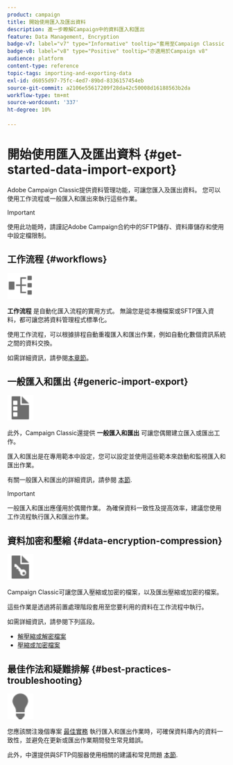 ```yaml
---
product: campaign
title: 開始使用匯入及匯出資料
description: 進一步瞭解Campaign中的資料匯入和匯出
feature: Data Management, Encryption
badge-v7: label="v7" type="Informative" tooltip="套用至Campaign Classic v7"
badge-v8: label="v8" type="Positive" tooltip="亦適用於Campaign v8"
audience: platform
content-type: reference
topic-tags: importing-and-exporting-data
exl-id: d6055d97-75fc-4ed7-89bd-8336157454eb
source-git-commit: a2106e55617209f28da42c50008d16188563b2da
workflow-type: tm+mt
source-wordcount: '337'
ht-degree: 10%

---
```


# 開始使用匯入及匯出資料 {#get-started-data-import-export}



Adobe Campaign Classic提供資料管理功能，可讓您匯入及匯出資料。 您可以使用工作流程或一般匯入和匯出來執行這些作業。

>[!IMPORTANT]
>
>使用此功能時，請謹記Adobe Campaign合約中的SFTP儲存、資料庫儲存和使用中設定檔限制。

## 工作流程 {#workflows}

<img src="assets/do-not-localize/icon_workflows.svg" width="60px">

**工作流程** 是自動化匯入流程的實用方式。 無論您是從本機檔案或SFTP匯入資料，都可讓您將資料管理程式標準化。

使用工作流程，可以根據排程自動重複匯入和匯出作業，例如自動化數個資訊系統之間的資料交換。

如需詳細資訊，請參閱[本章節](../../platform/using/import-export-workflows.md)。

## 一般匯入和匯出 {#generic-import-export}

<img src="assets/do-not-localize/icon_templates.svg" width="60px">

此外，Campaign Classic還提供 **一般匯入和匯出** 可讓您偶爾建立匯入或匯出工作。

匯入和匯出是在專用範本中設定，您可以設定並使用這些範本來啟動和監視匯入和匯出作業。

有關一般匯入和匯出的詳細資訊，請參閱 [本節](../../platform/using/about-generic-imports-exports.md).

>[!IMPORTANT]
>一般匯入和匯出應僅用於偶爾作業。 為確保資料一致性及提高效率，建議您使用工作流程執行匯入和匯出作業。

## 資料加密和壓縮 {#data-encryption-compression}

<img src="assets/do-not-localize/icon_encrypt.svg" width="60px">

Campaign Classic可讓您匯入壓縮或加密的檔案，以及匯出壓縮或加密的檔案。

這些作業是透過將前置處理階段套用至您要利用的資料在工作流程中執行。

如需詳細資訊，請參閱下列區段。

* [解壓縮或解密檔案](../../platform/using/unzip-decrypt.md)
* [壓縮或加密檔案](../../platform/using/zip-encrypt.md)

## 最佳作法和疑難排解 {#best-practices-troubleshooting}

<img src="assets/do-not-localize/icon_bestpractices.svg" width="60px">

您應該關注幾個專案 [最佳實務](../../platform/using/import-export-best-practices.md) 執行匯入和匯出作業時，可確保資料庫內的資料一致性，並避免在更新或匯出作業期間發生常見錯誤。

此外，中還提供與SFTP伺服器使用相關的建議和常見問題 [本節](../../platform/using/sftp-server-usage.md).

